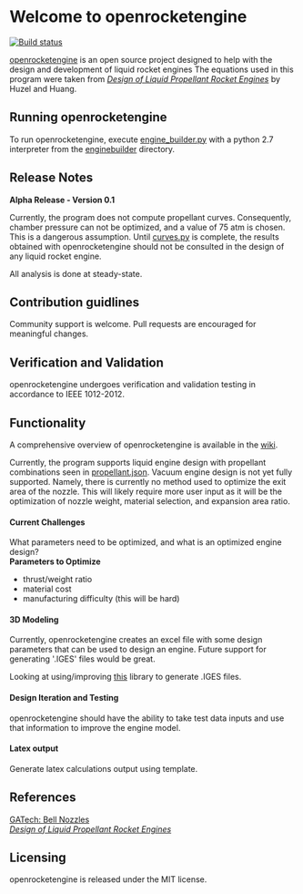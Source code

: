 # Welcome to openrocketengine
[![Build status](https://travis-ci.org/cmflannery/openrocketengine.svg?branch=master)](https://travis-ci.org/cmflannery/openrocketengine)

[openrocketengine](https://github.com/cmflannery/openrocketengine) is an open source project designed to help with the design and development of liquid rocket engines
The equations used in this program were taken from [_Design of Liquid Propellant Rocket Engines_](https://ntrs.nasa.gov/archive/nasa/casi.ntrs.nasa.gov/19710019929.pdf) by Huzel and Huang.

## Running openrocketengine
To run openrocketengine, execute [engine_builder.py](https://github.com/cmflannery/openrocketengine/engine_builder.py) with a python 2.7 interpreter from the [enginebuilder](https://github.com/cmflannery/openrocketengine/) directory.

## Release Notes
__Alpha Release - Version 0.1__

Currently, the program does not compute propellant curves. Consequently, chamber pressure can not be optimized, and a value of 75 atm is chosen. This is a dangerous assumption. Until [curves.py](https://github.com/cmflannery/openrocketengine/enginebuilder/performance/curves.py) is complete, the results obtained with openrocketengine should not be consulted in the design of any liquid rocket engine.

All analysis is done at steady-state.

## Contribution guidlines
Community support is welcome. Pull requests are encouraged for meaningful changes.

## Verification and Validation
openrocketengine undergoes verification and validation testing in accordance to IEEE 1012-2012.

## Functionality
A comprehensive overview of openrocketengine is available in the [wiki](https://github.com/cmflannery/openrocketengine/wiki).

Currently, the program supports liquid engine design with propellant combinations seen in [propellant.json](https://github.com/cmflannery/openrocketengine/enginebuilder/propellant.json).
Vacuum engine design is not yet fully supported. Namely, there is currently no method used to optimize the exit area of the nozzle. This will likely require more user input as it will be the optimization of nozzle weight, material selection, and expansion area ratio.

#### Current Challenges
What parameters need to be optimized, and what is an optimized engine design?
</br>
__Parameters to Optimize__
* thrust/weight ratio
* material cost
* manufacturing difficulty (this will be hard)

#### 3D Modeling
Currently, openrocketengine creates an excel file with some design parameters that can be used to design an engine. Future support for generating '.IGES' files would be great.

Looking at using/improving [this](https://pypi.python.org/pypi/pyIGES/0.0.27) library to generate .IGES files.

#### Design Iteration and Testing
openrocketengine should have the ability to take test data inputs and use that information to improve the engine model.

#### Latex output
Generate latex calculations output using template.

## References
[GATech: Bell Nozzles](http://soliton.ae.gatech.edu/people/jseitzma/classes/ae6450/bell_nozzle.pdf)
</br>
[_Design of Liquid Propellant Rocket Engines_](https://ntrs.nasa.gov/archive/nasa/casi.ntrs.nasa.gov/19710019929.pdf)

## Licensing
openrocketengine is released under the MIT license.
